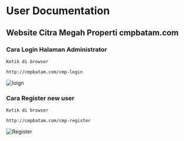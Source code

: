 # User Documentation

## Website Citra Megah Properti cmpbatam.com

### Cara Login Halaman Administrator

    Ketik di browser

    http://cmpbatam.com/cmp-login

![loign](http://res.cloudinary.com/cmp-batam/image/upload/v1457972804/cmp-login_xso4zo.png)

### Cara Register new user

    Ketik di browser
    
    http://cmpbatam.com/cmp-register
    
![Register](http://res.cloudinary.com/cmp-batam/image/upload/c_scale,w_800/v1458207638/register_h3ck46.png)    